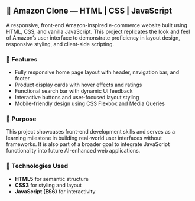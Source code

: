 ## 🛒 Amazon Clone — HTML | CSS | JavaScript

A responsive, front-end Amazon-inspired e-commerce website built using HTML, CSS, and vanilla JavaScript. This project replicates the look and feel of Amazon’s user interface to demonstrate proficiency in layout design, responsive styling, and client-side scripting.

### 🔧 Features
- Fully responsive home page layout with header, navigation bar, and footer
- Product display cards with hover effects and ratings
- Functional search bar with dynamic UI feedback
- Interactive buttons and user-focused layout styling
- Mobile-friendly design using CSS Flexbox and Media Queries

### 🎯 Purpose
This project showcases front-end development skills and serves as a learning milestone in building real-world user interfaces without frameworks. It is also part of a broader goal to integrate JavaScript functionality into future AI-enhanced web applications.

### 🚀 Technologies Used
- **HTML5** for semantic structure
- **CSS3** for styling and layout
- **JavaScript (ES6)** for interactivity
